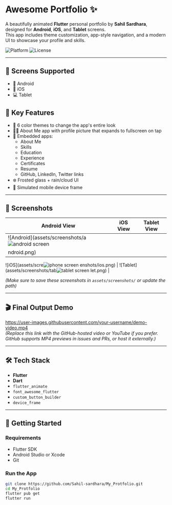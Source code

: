 # Awesome Portfolio ✨

A beautifully animated **Flutter** personal portfolio by **Sahil Sardhara**, designed for **Android**, **iOS**, and **Tablet** screens.  
This app includes theme customization, app-style navigation, and a modern UI to showcase your profile and skills.

![Platform](https://img.shields.io/badge/platform-Flutter-blue)
![License](https://img.shields.io/badge/status-active-success)

---

## 📱 Screens Supported

- 📱 Android  
- 📱 iOS  
- 💻 Tablet  

## 🎨 Key Features

- 🌈 6 color themes to change the app's entire look
- 🧑‍💼 About Me app with profile picture that expands to fullscreen on tap
- 🧩 Embedded apps:
  - About Me
  - Skills
  - Education
  - Experience
  - Certificates
  - Resume
  - GitHub, LinkedIn, Twitter links
- ❄️ Frosted glass + rain/cloud UI
- 📱 Simulated mobile device frame

---

## 📸 Screenshots

| Android View | iOS View | Tablet View |
|--------------|----------|-------------|
| ![Android](assets/screenshots/a![android screen](https://github.com/user-attachments/assets/cb66ff0a-81ad-48bc-a340-8cf9a98f1962)
ndroid.png) |
![iOS](assets/scre![iphone screen](https://github.com/user-attachments/assets/d81d9d89-2d6b-4dc4-b17a-2de2d00b7f18)
enshots/ios.png) |
![Tablet](assets/screenshots/tab![tablet  screen](https://github.com/user-attachments/assets/9ffea582-a76e-455c-90c8-9afd998b4b57)
let.png) |

*(Make sure to save these screenshots in `assets/screenshots/` or update the path)*

---

## 🎬 Final Output Demo

https://user-images.githubusercontent.com/your-username/demo-video.mp4  
*(Replace this link with the GitHub-hosted video or YouTube if you prefer. GitHub supports MP4 previews in issues and PRs, or host it externally.)*

---

## 🛠 Tech Stack

- **Flutter**  
- **Dart**  
- `flutter_animate`  
- `font_awesome_flutter`  
- `custom_button_builder`  
- `device_frame`  

---

## 🚀 Getting Started

### Requirements

- Flutter SDK
- Android Studio or Xcode
- Git

### Run the App

```bash
git clone https://github.com/Sahil-sardhara/My_Protfolio.git
cd My_Protfolio
flutter pub get
flutter run
